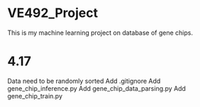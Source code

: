 # VE492_Project

This is my machine learning project on database of gene chips.

# 4.17
Data need to be randomly sorted
Add .gitignore
Add gene_chip_inference.py
Add gene_chip_data_parsing.py
Add gene_chip_train.py
